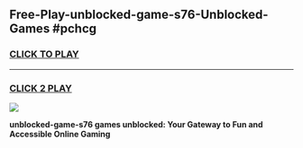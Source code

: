 
## Free-Play-unblocked-game-s76-Unblocked-Games #pchcg
<h3>
<a href="https://news.freeplayer.one?title=unblocked-game-s76&ref=8M">CLICK TO PLAY</a></h3>
<hr>

<h3>
<a href="https://news.freeplayer.one?title=unblocked-game-s76&ref=8M">CLICK 2 PLAY</a>
  
</h3>

<a href="https://news.freeplayer.one?title=unblocked-game-s76&ref=8M"><img src="https://clearcache.store/games.png"></a>


**unblocked-game-s76 games unblocked: Your Gateway to Fun and Accessible Online Gaming**
